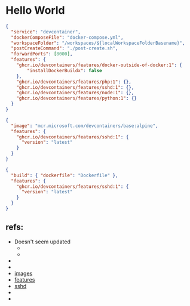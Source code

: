 # Hello World

``` json
{
  "service": "devcontainer",
  "dockerComposeFile": "docker-compose.yml",
  "workspaceFolder": "/workspaces/${localWorkspaceFolderBasename}",
  "postCreateCommand": "./post-create.sh",
  "forwardPorts": [8000],
  "features": {
    "ghcr.io/devcontainers/features/docker-outside-of-docker:1": {
        "installDockerBuildx": false
    },
    "ghcr.io/devcontainers/features/php:1": {},
    "ghcr.io/devcontainers/features/sshd:1": {},
    "ghcr.io/devcontainers/features/node:1": {},
    "ghcr.io/devcontainers/features/python:1": {}
  }
}
```

``` json
{
  "image": "mcr.microsoft.com/devcontainers/base:alpine",
  "features": {
    "ghcr.io/devcontainers/features/sshd:1": {
      "version": "latest"
    }
  }
}
```

``` json
{
  "build": { "dockerfile": "Dockerfile" },
  "features": {
    "ghcr.io/devcontainers/features/sshd:1": {
      "version": "latest"
    }
  }
}
```

## refs:

- Doesn't seem updated
  - [](https://notes.alexkehayias.com/running-docker-compose-in-codespaces/)
  - [](https://notes.alexkehayias.com/github-codespaces-is-too-slow-and-expensive-to-replace-local-development/)
- [](https://containers.dev/guide/dockerfile)
- [](https://hub.docker.com/_/microsoft-vscode-devcontainers)
- [images](https://github.com/devcontainers/images/tree/main/src)
- [features](https://github.com/devcontainers/features/tree/main/src)
- [sshd](https://github.com/devcontainers/features/blob/main/src/sshd/install.sh)
- [](https://docs.github.com/en/codespaces/developing-in-a-codespace/rebuilding-the-container-in-a-codespace)
- []()
